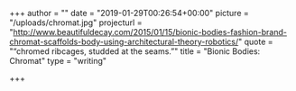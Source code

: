 +++
author = ""
date = "2019-01-29T00:26:54+00:00"
picture = "/uploads/chromat.jpg"
projecturl = "http://www.beautifuldecay.com/2015/01/15/bionic-bodies-fashion-brand-chromat-scaffolds-body-using-architectural-theory-robotics/"
quote = "“chromed ribcages, studded at the seams.”"
title = "Bionic Bodies: Chromat"
type = "writing"

+++
